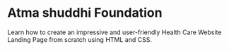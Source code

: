 # Atma shuddhi Foundation
Learn how to create an impressive and user-friendly Health Care Website Landing Page from scratch using HTML and CSS.
